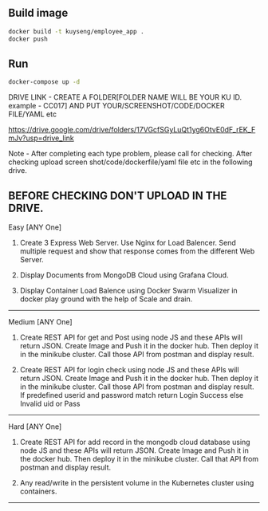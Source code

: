 ## Build image
```bash
docker build -t kuyseng/employee_app .
docker push
```

## Run
```bash
docker-compose up -d
```


DRIVE LINK - CREATE A FOLDER[FOLDER NAME WILL BE YOUR KU ID. example - CC017] AND PUT YOUR/SCREENSHOT/CODE/DOCKER FILE/YAML etc

https://drive.google.com/drive/folders/17VGcfSGyLuQt1yg6OtvE0dF_rEK_FmJv?usp=drive_link

Note - After completing each type problem, please call for checking. After checking upload screen shot/code/dockerfile/yaml file etc in the following drive.

BEFORE CHECKING DON'T UPLOAD IN THE DRIVE.
--------------------------------------------------------------------------------------
Easy [ANY One]
1. Create 3 Express Web Server. Use Nginx for Load Balencer. Send multiple request and show that response comes from the different Web Server.

2. Display Documents from MongoDB Cloud using Grafana Cloud.

3. Display Container Load Balence using Docker Swarm Visualizer in docker play ground with the help of Scale and drain.

***************************************************************************************
Medium [ANY One]
1. Create REST API for get and Post using node JS and these APIs will return JSON. Create Image and Push it in the docker hub. Then deploy it in the minikube cluster. Call those API from postman and display result.

2. Create REST API for login check using node JS and these APIs will return JSON. Create Image and Push it in the docker hub. Then deploy it in the minikube cluster. Call those API from postman and display result.
If predefined userid and password match return Login Success else Invalid uid or Pass
***************************************************************************************
Hard [ANY One]
1. Create REST API for add record in the mongodb cloud database using node JS and these APIs will return JSON. Create Image and Push it in the docker hub. Then deploy it in the minikube cluster. Call that API from postman and display result.

2. Any read/write in the persistent volume in the Kubernetes cluster using containers.
***************************************************************************************
